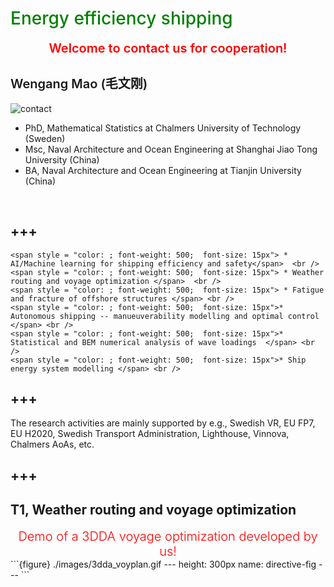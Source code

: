 # <span style = "color:green; font-weight: 500">Energy efficiency shipping</span>

<center><span style = "color:red; font-weight: 600; font-size: 20px">Welcome to contact us for cooperation!</span></center>


## <span style = "font-weight: 600; font-size: 20px">Wengang Mao (毛文刚) </span>
![contact](./images/wengangmao_contact.png)
- PhD, Mathematical Statistics at Chalmers University of Technology (Sweden)
- Msc, Naval Architecture and Ocean Engineering at Shanghai Jiao Tong University (China)
- BA,  Naval Architecture and Ocean Engineering at Tianjin University (China)
<br />

+++
---
```{admonition} <span style = "color:; font-weight: 500; font-size: 20px"> Research competences</span>
<span style = "color: ; font-weight: 500;  font-size: 15px"> * AI/Machine learning for shipping efficiency and safety</span>  <br />
<span style = "color: ; font-weight: 500;  font-size: 15px"> * Weather routing and voyage optimization </span>  <br />
<span style = "color: ; font-weight: 500;  font-size: 15px"> * Fatigue and fracture of offshore structures </span> <br />
<span style = "color: ; font-weight: 500;  font-size: 15px">* Autonomous shipping -- manueuverability modelling and optimal control  </span> <br />
<span style = "color: ; font-weight: 500;  font-size: 15px">* Statistical and BEM numerical analysis of wave loadings  </span> <br />
<span style = "color: ; font-weight: 500;  font-size: 15px">* Ship energy system modelling </span> <br />
```
+++
---

The research activities are mainly supported by e.g., Swedish VR, EU FP7, EU H2020, Swedish Transport Administration, Lighthouse, Vinnova, Chalmers AoAs, etc.

+++
---
## T1, Weather routing and voyage optimization
<center><span style = "color: red; font-weight: 300;  font-size: 20px">Demo of a 3DDA voyage optimization developed by us!</span></center> 
```{figure} ./images/3dda_voyplan.gif
---
height: 300px
name: directive-fig
---
```
<br />
